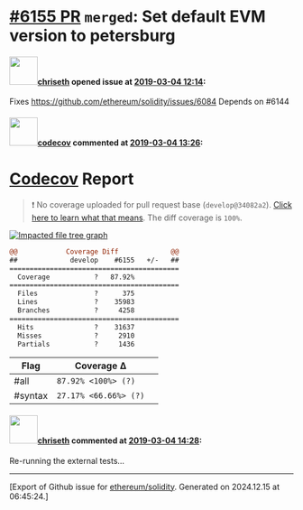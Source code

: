 # [\#6155 PR](https://github.com/ethereum/solidity/pull/6155) `merged`: Set default EVM version to petersburg

#### <img src="https://avatars.githubusercontent.com/u/9073706?v=4" width="50">[chriseth](https://github.com/chriseth) opened issue at [2019-03-04 12:14](https://github.com/ethereum/solidity/pull/6155):

Fixes https://github.com/ethereum/solidity/issues/6084
Depends on #6144 

#### <img src="https://avatars.githubusercontent.com/in/254?v=4" width="50">[codecov](https://github.com/apps/codecov) commented at [2019-03-04 13:26](https://github.com/ethereum/solidity/pull/6155#issuecomment-469252239):

# [Codecov](https://codecov.io/gh/ethereum/solidity/pull/6155?src=pr&el=h1) Report
> :exclamation: No coverage uploaded for pull request base (`develop@34082a2`). [Click here to learn what that means](https://docs.codecov.io/docs/error-reference#section-missing-base-commit).
> The diff coverage is `100%`.

[![Impacted file tree graph](https://codecov.io/gh/ethereum/solidity/pull/6155/graphs/tree.svg?width=650&token=87PGzVEwU0&height=150&src=pr)](https://codecov.io/gh/ethereum/solidity/pull/6155?src=pr&el=tree)

```diff
@@            Coverage Diff             @@
##             develop    #6155   +/-   ##
==========================================
  Coverage           ?   87.92%           
==========================================
  Files              ?      375           
  Lines              ?    35983           
  Branches           ?     4258           
==========================================
  Hits               ?    31637           
  Misses             ?     2910           
  Partials           ?     1436
```

| Flag | Coverage Δ | |
|---|---|---|
| #all | `87.92% <100%> (?)` | |
| #syntax | `27.17% <66.66%> (?)` | |

#### <img src="https://avatars.githubusercontent.com/u/9073706?v=4" width="50">[chriseth](https://github.com/chriseth) commented at [2019-03-04 14:28](https://github.com/ethereum/solidity/pull/6155#issuecomment-469271719):

Re-running the external tests...


-------------------------------------------------------------------------------



[Export of Github issue for [ethereum/solidity](https://github.com/ethereum/solidity). Generated on 2024.12.15 at 06:45:24.]
